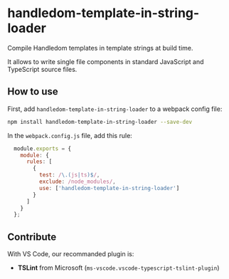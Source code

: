 # handledom-template-in-string-loader

Compile Handledom templates in template strings at build time.

It allows to write single file components in standard JavaScript and TypeScript source files.

## How to use

First, add `handledom-template-in-string-loader` to a webpack config file:

```sh
npm install handledom-template-in-string-loader --save-dev
```

In the `webpack.config.js` file, add this rule:

```js
  module.exports = {
    module: {
      rules: [
        {
          test: /\.(js|ts)$/,
          exclude: /node_modules/,
          use: ['handledom-template-in-string-loader']
        }
      ]
    }
  };
```

## Contribute

With VS Code, our recommanded plugin is:

* **TSLint** from Microsoft (`ms-vscode.vscode-typescript-tslint-plugin`)
